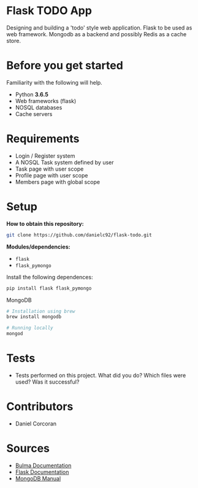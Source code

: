 # Flask TODO App
Designing and building a 'todo' style web application. Flask to be used as web framework. Mongodb as a backend and possibly Redis as a cache store.

# Before you get started
Familiarity with the following will help.
- Python **3.6.5**
- Web frameworks (flask)
- NOSQL databases
- Cache servers

# Requirements
- Login / Register system
- A NOSQL Task system defined by user
- Task page with user scope
- Profile page with user scope
- Members page with global scope

# Setup
**How to obtain this repository:**
```sh
git clone https://github.com/danielc92/flask-todo.git
```
**Modules/dependencies:**
- `flask`
- `flask_pymongo`

Install the following dependences:
```sh
pip install flask flask_pymongo
```

MongoDB
```sh
# Installation using brew
brew install mongodb

# Running locally
mongod
```

# Tests
- Tests performed on this project. What did you do? Which files were used? Was it successful?

# Contributors
- Daniel Corcoran

# Sources
- [Bulma Documentation](https://bulma.io/)
- [Flask Documentation](http://flask.pocoo.org/)
- [MongoDB Manual](https://docs.mongodb.com/manual/introduction/)